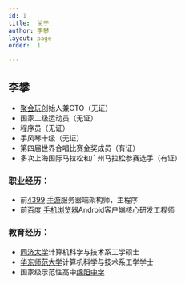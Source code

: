 ```yaml
---
id: 1
title:  关于
author: 李攀
layout: page
order:  1

---
```

## 李攀

- [聚会玩][1]创始人兼CTO（无证）
- 国家二级运动员（无证）
- 程序员（无证）
- 手风琴十级（无证）
- 第四届世界合唱比赛金奖成员（有证）
- 多次上海国际马拉松和广州马拉松参赛选手（有证）

### 职业经历：

- 前[4399][2] [手游][3]服务器端架构师，主程序
- 前[百度][4] [手机浏览器][5]Android客户端核心研发工程师

### 教育经历：

- [同济大学][6]计算机科学与技术系工学硕士
- [华东师范大学][7]计算机科学与技术系工学学士
- 国家级示范性高中[绵阳中学][8]


<a href="https://twitter.com/iamlipan" target="_blank"><i class="fa fa-twitter fa-4x" aria-hidden="true"></i></a>
<a href="https://weibo.com/206053530" target="_blank"><i class="fa fa-weibo fa-4x" aria-hidden="true"></i></a>
<a href="../QR.jpg" target="_blank"><i class="fa fa-weixin fa-4x" aria-hidden="true"></i></a>
<a href="https://www.linkedin.com/in/alan-li-65297b3a" target="_blank"><i class="fa fa-linkedin fa-4x" aria-hidden="true"></i></a>
<a href="https://instagram.com/iamlipan" target="_blank"><i class="fa fa-instagram fa-4x" aria-hidden="true"></i></a>
<a href="https://www.facebook.com/li.pan.7965" target="_blank"><i class="fa fa-facebook-square fa-4x" aria-hidden="true"></i></a>
<a href="https://plus.google.com/104974253379401017230" target="_blank"><i class="fa fa-google-plus-square fa-4x" aria-hidden="true"></i></a>
<a href="mailto:i@lipan.me"><i class="fa fa-envelope-o fa-4x" aria-hidden="true"></i></a>

[1]:http://juhuiwan.cn "聚会玩"
[2]:http://www.4399.com "4399"
[3]:http://4399sy.com "4399手游"
[4]:http://www.baidu.com "百度"
[5]:http://mb.baidu.com "百度手机浏览器"
[6]:http://www.tongji.edu.cn "同济大学"
[7]:http://www.ecnu.edu.cn "华东师范大学"
[8]:http://www.scmyzx.com.cn "绵阳中学"
